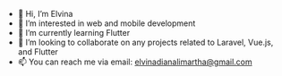 - 👋 Hi, I’m Elvina
- 👀 I’m interested in web and mobile development
- 🌱 I’m currently learning Flutter
- 💞️ I’m looking to collaborate on any projects related to Laravel, Vue.js, and Flutter
- 📫 You can reach me via email: elvinadianalimartha@gmail.com

<!---
elvinadianalimartha/elvinadianalimartha is a ✨ special ✨ repository because its `README.md` (this file) appears on your GitHub profile.
You can click the Preview link to take a look at your changes.
--->
